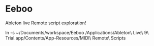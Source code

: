 # Eeboo

Ableton live Remote script exploration!

ln -s ~/Documents/workspace/Eeboo /Applications/Ableton\ Live\ 9\ Trial.app/Contents/App-Resources/MIDI\ Remote\ Scripts
